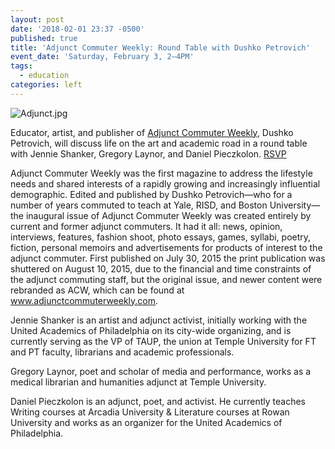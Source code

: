 ```yaml
---
layout: post
date: '2018-02-01 23:37 -0500'
published: true
title: 'Adjunct Commuter Weekly: Round Table with Dushko Petrovich'
event_date: 'Saturday, February 3, 2–4PM'
tags:
  - education
categories: left
---
```

![Adjunct.jpg]({{site.baseurl}}/assets/img/Adjunct.jpg)


Educator, artist, and publisher of [Adjunct Commuter Weekly](https://adjunctcommuterweekly.com/),  Dushko Petrovich, will discuss life on the art and academic road in a round table with Jennie Shanker, Gregory Laynor, and Daniel Pieczkolon. [RSVP](https://www.facebook.com/events/181343182466723/)

Adjunct Commuter Weekly was the first magazine to address the lifestyle needs and shared interests of a rapidly growing and increasingly influential demographic. Edited and published by Dushko Petrovich—who for a number of years commuted to teach at Yale, RISD, and Boston University—the inaugural issue of Adjunct Commuter Weekly was created entirely by current and former adjunct commuters. It had it all: news, opinion, interviews, features, fashion shoot, photo essays, games, syllabi, poetry, fiction, personal memoirs and advertisements for products of interest to the adjunct commuter. First published on July 30, 2015 the print publication was shuttered on August 10, 2015, due to the financial and time constraints of the adjunct commuting staff, but the original issue, and newer content were rebranded as ACW, which can be found at www.adjunctcommuterweekly.com.

Jennie Shanker is an artist and adjunct activist, initially working with the United Academics of Philadelphia on its city-wide organizing, and is currently serving as the VP of TAUP, the union at Temple University for FT and PT faculty, librarians and academic professionals.

Gregory Laynor, poet and scholar of media and performance, works as a medical librarian and humanities adjunct at Temple University.

Daniel Pieczkolon is an adjunct, poet, and activist. He currently teaches Writing courses at Arcadia University & Literature courses at Rowan University and works as an organizer for the United Academics of Philadelphia.
